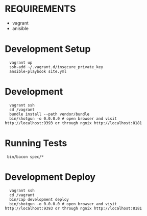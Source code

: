 # REQUIREMENTS

 * vagrant
 * anisible

# Development Setup
```
  vagrant up
  ssh-add ~/.vagrant.d/insecure_private_key
  ansible-playbook site.yml
```

# Development
```
  vagrant ssh
  cd /vagrant
  bundle install --path vendor/bundle
  bin/shotgun -o 0.0.0.0 # open browser and visit http://localhost:9393 or through ngnix http://localhost:8181
```

# Running Tests
```
 bin/bacon spec/*
```

# Development Deploy
```
  vagrant ssh
  cd /vagrant
  bin/cap development deploy
  bin/shotgun -o 0.0.0.0 # open browser and visit http://localhost:9393 or through ngnix http://localhost:8181
```
